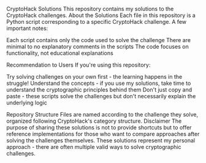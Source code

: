 CryptoHack Solutions
This repository contains my solutions to the CryptoHack challenges.
About the Solutions
Each file in this repository is a Python script corresponding to a specific CryptoHack challenge. A few important notes:

Each script contains only the code used to solve the challenge
There are minimal to no explanatory comments in the scripts
The code focuses on functionality, not educational explanations

Recommendation to Users
If you're using this repository:

Try solving challenges on your own first - the learning happens in the struggle!
Understand the concepts - if you use my solutions, take time to understand the cryptographic principles behind them
Don't just copy and paste - these scripts solve the challenges but don't necessarily explain the underlying logic

Repository Structure
Files are named according to the challenge they solve, organized following CryptoHack's category structure.
Disclaimer
The purpose of sharing these solutions is not to provide shortcuts but to offer reference implementations for those who want to compare approaches after solving the challenges themselves.
These solutions represent my personal approach - there are often multiple valid ways to solve cryptographic challenges.
